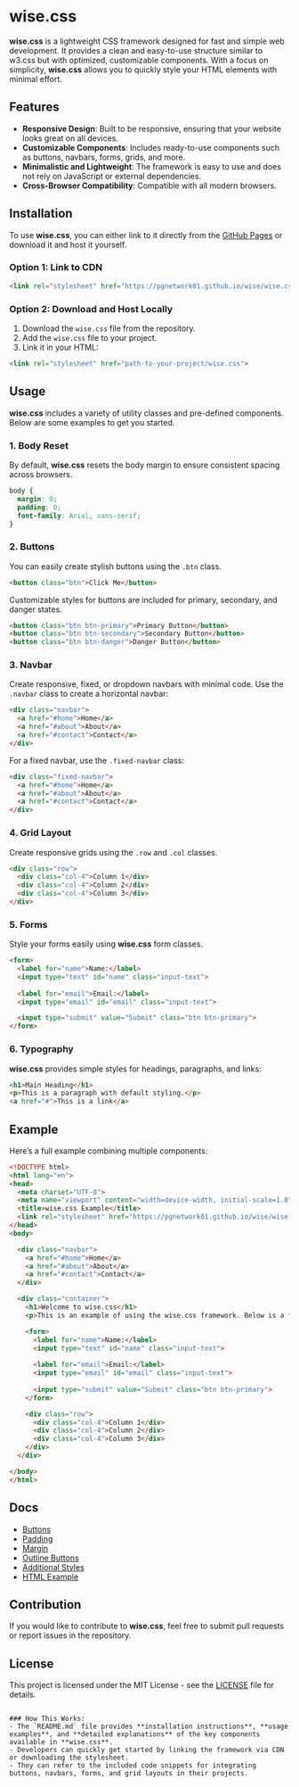 # wise.css

**wise.css** is a lightweight CSS framework designed for fast and simple web development. It provides a clean and easy-to-use structure similar to w3.css but with optimized, customizable components. With a focus on simplicity, **wise.css** allows you to quickly style your HTML elements with minimal effort.

## Features

- **Responsive Design**: Built to be responsive, ensuring that your website looks great on all devices.
- **Customizable Components**: Includes ready-to-use components such as buttons, navbars, forms, grids, and more.
- **Minimalistic and Lightweight**: The framework is easy to use and does not rely on JavaScript or external dependencies.
- **Cross-Browser Compatibility**: Compatible with all modern browsers.

## Installation

To use **wise.css**, you can either link to it directly from the [GitHub Pages](https://pgnetwork01.github.io/wise/wise.css) or download it and host it yourself.

### Option 1: Link to CDN

```html
<link rel="stylesheet" href="https://pgnetwork01.github.io/wise/wise.css">
```

### Option 2: Download and Host Locally

1. Download the `wise.css` file from the repository.
2. Add the `wise.css` file to your project.
3. Link it in your HTML:

```html
<link rel="stylesheet" href="path-to-your-project/wise.css">
```

## Usage

**wise.css** includes a variety of utility classes and pre-defined components. Below are some examples to get you started.

### 1. Body Reset

By default, **wise.css** resets the body margin to ensure consistent spacing across browsers.

```css
body {
  margin: 0;
  padding: 0;
  font-family: Arial, sans-serif;
}
```

### 2. Buttons

You can easily create stylish buttons using the `.btn` class.

```html
<button class="btn">Click Me</button>
```

Customizable styles for buttons are included for primary, secondary, and danger states.

```html
<button class="btn btn-primary">Primary Button</button>
<button class="btn btn-secondary">Secondary Button</button>
<button class="btn btn-danger">Danger Button</button>
```

### 3. Navbar

Create responsive, fixed, or dropdown navbars with minimal code. Use the `.navbar` class to create a horizontal navbar:

```html
<div class="navbar">
  <a href="#home">Home</a>
  <a href="#about">About</a>
  <a href="#contact">Contact</a>
</div>
```

For a fixed navbar, use the `.fixed-navbar` class:

```html
<div class="fixed-navbar">
  <a href="#home">Home</a>
  <a href="#about">About</a>
  <a href="#contact">Contact</a>
</div>
```

### 4. Grid Layout

Create responsive grids using the `.row` and `.col` classes.

```html
<div class="row">
  <div class="col-4">Column 1</div>
  <div class="col-4">Column 2</div>
  <div class="col-4">Column 3</div>
</div>
```

### 5. Forms

Style your forms easily using **wise.css** form classes.

```html
<form>
  <label for="name">Name:</label>
  <input type="text" id="name" class="input-text">
  
  <label for="email">Email:</label>
  <input type="email" id="email" class="input-text">

  <input type="submit" value="Submit" class="btn btn-primary">
</form>
```

### 6. Typography

**wise.css** provides simple styles for headings, paragraphs, and links:

```html
<h1>Main Heading</h1>
<p>This is a paragraph with default styling.</p>
<a href="#">This is a link</a>
```

## Example

Here’s a full example combining multiple components:

```html
<!DOCTYPE html>
<html lang="en">
<head>
  <meta charset="UTF-8">
  <meta name="viewport" content="width=device-width, initial-scale=1.0">
  <title>wise.css Example</title>
  <link rel="stylesheet" href="https://pgnetwork01.github.io/wise/wise.css">
</head>
<body>

  <div class="navbar">
    <a href="#home">Home</a>
    <a href="#about">About</a>
    <a href="#contact">Contact</a>
  </div>

  <div class="container">
    <h1>Welcome to wise.css</h1>
    <p>This is an example of using the wise.css framework. Below is a form and a grid layout.</p>

    <form>
      <label for="name">Name:</label>
      <input type="text" id="name" class="input-text">
      
      <label for="email">Email:</label>
      <input type="email" id="email" class="input-text">
      
      <input type="submit" value="Submit" class="btn btn-primary">
    </form>

    <div class="row">
      <div class="col-4">Column 1</div>
      <div class="col-4">Column 2</div>
      <div class="col-4">Column 3</div>
    </div>
  </div>

</body>
</html>
```

## Docs

- [Buttons](/btns.md)
- [Padding](/padding.md)
- [Margin](/margin.md)
- [Outline Buttons](#outline-buttons)
- [Additional Styles](#additional-styles)
- [HTML Example](#html-example)

## Contribution

If you would like to contribute to **wise.css**, feel free to submit pull requests or report issues in the repository.

## License

This project is licensed under the MIT License - see the [LICENSE](LICENSE) file for details.
```

### How This Works:
- The `README.md` file provides **installation instructions**, **usage examples**, and **detailed explanations** of the key components available in **wise.css**.
- Developers can quickly get started by linking the framework via CDN or downloading the stylesheet.
- They can refer to the included code snippets for integrating buttons, navbars, forms, and grid layouts in their projects.

